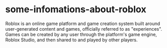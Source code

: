 # some-infomations-about-roblox
Roblox is an online game platform and game creation system built around user-generated content and games, officially referred to as "experiences". Games can be created by any user through the platform's game engine, Roblox Studio, and then shared to and played by other players.
